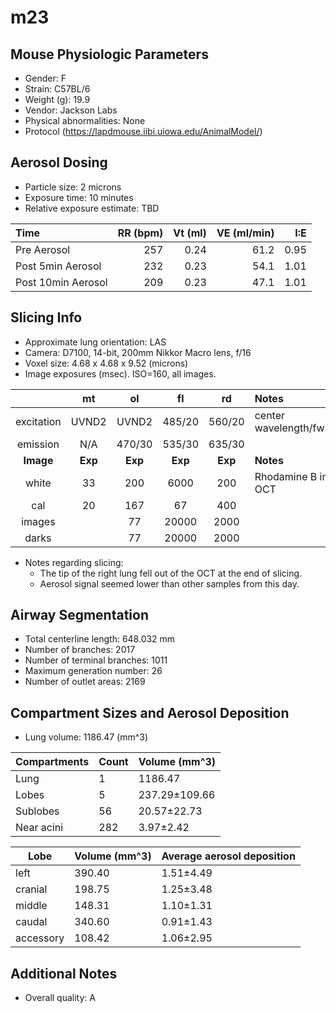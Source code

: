 # m23

## Mouse Physiologic Parameters

  * Gender: F
  * Strain: C57BL/6
  * Weight (g): 19.9
  * Vendor: Jackson Labs
  * Physical abnormalities: None
  * Protocol (https://lapdmouse.iibi.uiowa.edu/AnimalModel/)

## Aerosol Dosing

  * Particle size: 2 microns
  * Exposure time: 10 minutes
  * Relative exposure estimate: TBD

  | Time              | RR (bpm) | Vt (ml) | VE (ml/min) | I:E  |
  |:------------------|---------:|--------:|------------:|-----:|
  |Pre Aerosol        | 257      | 0.24    | 61.2        | 0.95 |
  |Post 5min Aerosol  | 232      | 0.23    | 54.1        | 1.01 |
  |Post 10min Aerosol | 209      | 0.23    | 47.1        | 1.01 |

## Slicing Info

  * Approximate lung orientation: LAS
  * Camera: D7100, 14-bit, 200mm Nikkor Macro lens, f/16
  * Voxel size: 4.68 x 4.68 x 9.52 (microns)
  * Image exposures (msec). ISO=160, all images.

  |          |   mt   |   ol   |   fl   |   rd   |       Notes           |
  |:--------:|:------:|:------:|:------:|:------:|:----------------------|
  |excitation| UVND2  | UVND2  | 485/20 | 560/20 |center wavelength/fwhm |
  |emission  | N/A    |470/30  | 535/30 | 635/30 |                       |
  |**Image** |**Exp** |**Exp** |**Exp** |**Exp** |    **Notes**          |
  |white     |    33  |   200  |  6000  |   200  |Rhodamine B in OCT     |
  |cal       |    20  |   167  |    67  |   400  |                       |
  |images    |        |    77  | 20000  |  2000  |                       |
  |darks     |        |    77  | 20000  |  2000  |                       |

  * Notes regarding slicing:
    * The tip of the right lung fell out of the OCT at the end of
      slicing.
    * Aerosol signal seemed lower than other samples from this day.
      
## Airway Segmentation

  * Total centerline length: 648.032 mm
  * Number of branches: 2017
  * Number of terminal branches: 1011
  * Maximum generation number: 26
  * Number of outlet areas: 2169

## Compartment Sizes and Aerosol Deposition

  * Lung volume: 1186.47 (mm^3)

Compartments | Count | Volume (mm^3)
------------ | ----- | -------------
Lung         | 1 | 1186.47
Lobes        | 5 | 237.29±109.66
Sublobes     | 56 | 20.57±22.73
Near acini   | 282 | 3.97±2.42

Lobe      | Volume (mm^3) | Average aerosol deposition
--------- | ------------- | ----------------------
left | 390.40 | 1.51±4.49
cranial | 198.75 | 1.25±3.48
middle | 148.31 | 1.10±1.31
caudal | 340.60 | 0.91±1.43
accessory | 108.42 | 1.06±2.95

## Additional Notes

  * Overall quality: A
    
